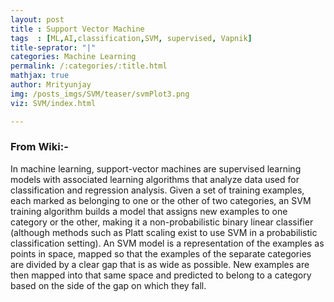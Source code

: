 ```yaml
---
layout: post 
title : Support Vector Machine
tags  : [ML,AI,classification,SVM, supervised, Vapnik]
title-seprator: "|"
categories: Machine Learning
permalink: /:categories/:title.html
mathjax: true
author: Mrityunjay
img: /posts_imgs/SVM/teaser/svmPlot3.png
viz: SVM/index.html

---
```



<!-- <script>
document.getElementById("myFrame").src = '{{"/assets/viz/" | prepend: site.baseurl | append : page.viz}}'
</script> -->
### From Wiki:-
In machine learning, support-vector machines are supervised learning models with associated learning algorithms that analyze data used for classification and regression analysis. Given a set of training examples, each marked as belonging to one or the other of two categories, an SVM training algorithm builds a model that assigns new examples to one category or the other, making it a non-probabilistic binary linear classifier (although methods such as Platt scaling exist to use SVM in a probabilistic classification setting). An SVM model is a representation of the examples as points in space, mapped so that the examples of the separate categories are divided by a clear gap that is as wide as possible. New examples are then mapped into that same space and predicted to belong to a category based on the side of the gap on which they fall. 